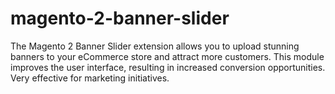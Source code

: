 # magento-2-banner-slider
The Magento 2 Banner Slider extension allows you to upload stunning banners to your eCommerce store and attract more customers. This module improves the user interface, resulting in increased conversion opportunities. Very effective for marketing initiatives.
